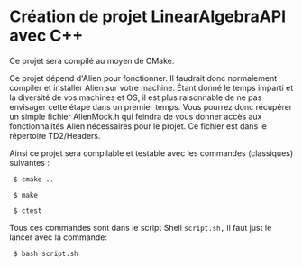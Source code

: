 # Création de projet LinearAlgebraAPI avec C++

Ce projet sera compilé au moyen de CMake. 

Ce projet dépend d'Alien pour fonctionner. Il faudrait donc normalement compiler et installer Alien sur votre machine. Étant donné le temps imparti et la diversité de vos machines et OS, il est plus raisonnable de ne pas envisager cette étape dans un premier temps. Vous pourrez donc récupérer un simple fichier AlienMock.h qui feindra de vous donner accès aux fonctionnalités Alien nécessaires pour le projet. Ce fichier est dans le répertoire TD2/Headers. 

Ainsi ce projet sera compilable et testable avec les commandes (classiques) suivantes :

     $ cmake ..
      
     $ make
      
     $ ctest

Tous ces commandes sont dans le script Shell `script.sh,` il faut just le lancer avec la commande:

     $ bash script.sh



